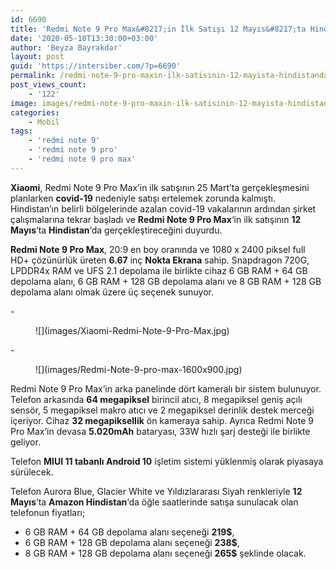 ```yaml
---
id: 6690
title: 'Redmi Note 9 Pro Max&#8217;in İlk Satışı 12 Mayıs&#8217;ta Hindistan&#8217;da Gerçekleşecek'
date: '2020-05-10T13:30:00+03:00'
author: 'Beyza Bayrakdar'
layout: post
guid: 'https://intersiber.com/?p=6690'
permalink: /redmi-note-9-pro-maxin-ilk-satisinin-12-mayista-hindistanda-gerceklesmesi-planlaniyor/
post_views_count:
    - '122'
image: images/redmi-note-9-pro-maxin-ilk-satisinin-12-mayista-hindistanda-gerceklesmesi-planlaniyor.jpg
categories:
    - Mobil
tags:
    - 'redmi note 9'
    - 'redmi note 9 pro'
    - 'redmi note 9 pro max'
---
```


**Xiaomi**, Redmi Note 9 Pro Max’in ilk satışının 25 Mart’ta gerçekleşmesini planlarken **covid-19** nedeniyle satışı ertelemek zorunda kalmıştı. Hindistan’ın belirli bölgelerinde azalan covid-19 vakalarının ardından şirket çalışmalarına tekrar başladı ve **Redmi Note 9 Pro Max**‘in ilk satışının **12 Mayıs**‘ta **Hindistan**‘da gerçekleştireceğini duyurdu.

**Redmi Note 9 Pro Max**, 20:9 en boy oranında ve 1080 x 2400 piksel full HD+ çözünürlük üreten **6.67** inç **Nokta Ekrana** sahip. Snapdragon 720G, LPDDR4x RAM ve UFS 2.1 depolama ile birlikte cihaz 6 GB RAM + 64 GB depolama alanı, 6 GB RAM + 128 GB depolama alanı ve 8 GB RAM + 128 GB depolama alanı olmak üzere üç seçenek sunuyor.

<div class="wp-block-jetpack-slideshow aligncenter" data-effect="slide"><div class="wp-block-jetpack-slideshow_container swiper-container">- <figure>![](images/Xiaomi-Redmi-Note-9-Pro-Max.jpg)</figure>
- <figure>![](images/Redmi-Note-9-pro-max-1600x900.jpg)</figure>

<a class="wp-block-jetpack-slideshow_button-prev swiper-button-prev swiper-button-white" role="button"></a><a class="wp-block-jetpack-slideshow_button-next swiper-button-next swiper-button-white" role="button"></a><a aria-label="Pause Slideshow" class="wp-block-jetpack-slideshow_button-pause" role="button"></a><div class="wp-block-jetpack-slideshow_pagination swiper-pagination swiper-pagination-white"></div></div></div>Redmi Note 9 Pro Max’in arka panelinde dört kameralı bir sistem bulunuyor. Telefon arkasında **64 megapiksel** birincil atıcı, 8 megapiksel geniş açılı sensör, 5 megapiksel makro atıcı ve 2 megapiksel derinlik destek merceği içeriyor. Cihaz **32 megapiksellik** ön kameraya sahip. Ayrıca Redmi Note 9 Pro Max’in devasa **5.020mAh** bataryası, 33W hızlı şarj desteği ile birlikte geliyor.

Telefon **MIUI 11 tabanlı Android 10** işletim sistemi yüklenmiş olarak piyasaya sürülecek.

Telefon Aurora Blue, Glacier White ve Yıldızlararası Siyah renkleriyle **12 Mayıs**‘ta **Amazon Hindistan**‘da öğle saatlerinde satışa sunulacak olan telefonun fiyatları;

- 6 GB RAM + 64 GB depolama alanı seçeneği **219$**,
- 6 GB RAM + 128 GB depolama alanı seçeneği **238$**,
- 8 GB RAM + 128 GB depolama alanı seçeneği **265$** şeklinde olacak.